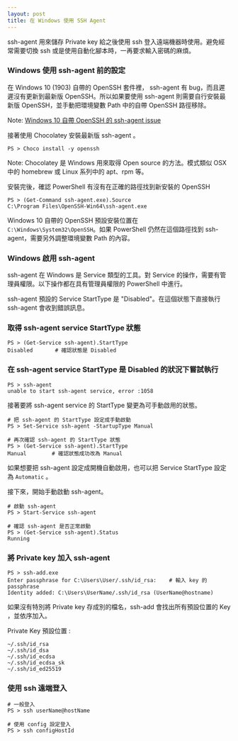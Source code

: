 ```yaml
---
layout: post
title: 在 Windows 使用 SSH Agent
---
```


ssh-agent 用來儲存 Private key 給之後使用 ssh 登入遠端機器時使用。避免經常需要切換 ssh 或是使用自動化腳本時，一再要求輸入密碼的麻煩。

### Windows 使用 ssh-agent 前的設定

在 Windows 10 (1903) 自帶的 OpenSSH 套件裡， ssh-agent 有 bug，而且遲遲沒有更新到最新版 OpenSSH。所以如果要使用 ssh-agent 則需要自行安裝最新版 OpenSSH，並手動把環境變數 Path 中的自帶 OpenSSH 路徑移除。

Note: [Windows 10 自帶 OpenSSH 的 ssh-agent issue](https://github.com/PowerShell/Win32-OpenSSH/issues/1263)

接著使用 Chocolatey 安裝最新版 ssh-agent 。

```
PS > Choco install -y openssh
```

Note: Chocolatey 是 Windows 用來取得 Open source 的方法。模式類似 OSX 中的 homebrew 或 Linux 系列中的 apt、rpm 等。

安裝完後，確認 PowerShell 有沒有在正確的路徑找到新安裝的 OpenSSH

```
PS > (Get-Command ssh-agent.exe).Source
C:\Program Files\OpenSSH-Win64\ssh-agent.exe
```

Windows 10 自帶的 OpenSSH 預設安裝位置在 ```C:\Windows\System32\OpenSSH```。如果 PowerShell 仍然在這個路徑找到 ssh-agent，需要另外調整環境變數 Path 的內容。

### Windows 啟用 ssh-agent

ssh-agent 在 Windows 是 Service 類型的工具。對 Service 的操作，需要有管理員權限。以下操作都在具有管理員權限的 PowerShell 中進行。

ssh-agent 預設的 Service StartType 是 "Disabled"。在這個狀態下直接執行 ssh-agent 會收到錯誤訊息。

### 取得 ssh-agent service StartType 狀態

```
PS > (Get-Service ssh-agent).StartType
Disabled       # 確認狀態是 Disabled
```

### 在 ssh-agent service StartType 是 Disabled 的狀況下嘗試執行

```
PS > ssh-agent
unable to start ssh-agent service, error :1058
```

接著要將 ssh-agent service 的 StartType 變更為可手動啟用的狀態。

```
# 把 ssh-agent 的 StartType 設定成手動啟動
PS > Set-Service ssh-agent -StartupType Manual

# 再次確認 ssh-agent 的 StartType 狀態
PS > (Get-Service ssh-agent).StartType
Manual        # 確認狀態成功改為 Manual
```

如果想要把 ssh-agent 設定成開機自動啟用，也可以把 Service StartType 設定為 ```Automatic``` 。

接下來，開始手動啟動 ssh-agent。

```
# 啟動 ssh-agent
PS > Start-Service ssh-agent

# 確認 ssh-agent 是否正常啟動
PS > (Get-Service ssh-agent).Status
Running
```

### 將 Private key 加入 ssh-agent

```
PS > ssh-add.exe
Enter passphrase for C:\Users\User/.ssh/id_rsa:    # 輸入 key 的 passphrase
Identity added: C:\Users\UserName/.ssh/id_rsa (UserName@hostname)
```

如果沒有特別將 Private key 存成別的檔名，ssh-add 會找出所有預設位置的 Key ，並依序加入。

Private Key 預設位置 :

```
~/.ssh/id_rsa
~/.ssh/id_dsa
~/.ssh/id_ecdsa
~/.ssh/id_ecdsa_sk
~/.ssh/id_ed25519
```

### 使用 ssh 遠端登入

```
# 一般登入
PS > ssh userName@hostName

# 使用 config 設定登入
PS > ssh configHostId
```